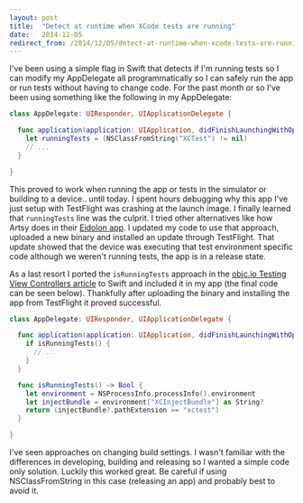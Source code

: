 ```yaml
---
layout: post
title:  "Detect at runtime when XCode tests are running"
date:   2014-12-05
redirect_from: /2014/12/05/detect-at-runtime-when-xcode-tests-are-running/
---
```


I've been using a simple flag in Swift that detects if I'm running tests so I can modify my AppDelegate all programmatically so I can safely run the app or run tests without having to change code. For the past month or so I've been using something like the following in my AppDelegate:

```swift
class AppDelegate: UIResponder, UIApplicationDelegate {

  func application(application: UIApplication, didFinishLaunchingWithOptions launchOptions: [NSObject: AnyObject]?) -> Bool {
    let runningTests = (NSClassFromString("XCTest") != nil)
    // ...
  }

}
```

This proved to work when running the app or tests in the simulator or building to a device.. until today. I spent hours debugging why this app I've just setup with TestFlight was crashing at the launch image. I finally learned that `runningTests` line was the culprit. I tried other alternatives like how Artsy does in their [Eidolon app](https://github.com/artsy/eidolon). I updated my code to use that approach, uploaded a new binary and installed an update through TestFlight. That update showed that the device was executing that test environment specific code although we weren't running tests, the app is in a release state.

As a last resort I ported the `isRunningTests` approach in the [objc.io Testing View Controllers article](https://www.objc.io/issue-1/testing-view-controllers.html) to Swift and included it in my app (the final code can be seen below). Thankfully after uploading the binary and installing the app from TestFlight it proved successful.

```swift
class AppDelegate: UIResponder, UIApplicationDelegate {

  func application(application: UIApplication, didFinishLaunchingWithOptions launchOptions: [NSObject: AnyObject]?) -> Bool {
    if isRunningTests() {
      // ..
    }
  }

  func isRunningTests() -> Bool {
    let environment = NSProcessInfo.processInfo().environment
    let injectBundle = environment["XCInjectBundle"] as String?
    return (injectBundle?.pathExtension == "xctest")
  }

}
```

I've seen approaches on changing build settings. I wasn't familiar with the differences in developing, building and releasing so I wanted a simple code only solution. Luckily this worked great. Be careful if using NSClassFromString in this case (releasing an app) and probably best to avoid it.
